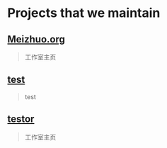 # Projects that we maintain
 

## [Meizhuo.org](https://github.com/Meizhuo/Meizhuo.github.io)

> 工作室主页

## [test](test.md)

> test


## [testor](testor/index.md)

> 工作室主页

